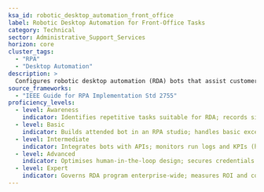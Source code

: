 ```yaml
---
ksa_id: robotic_desktop_automation_front_office
label: Robotic Desktop Automation for Front-Office Tasks
category: Technical
sector: Administrative_Support_Services
horizon: core
cluster_tags:
  - "RPA"
  - "Desktop Automation"
description: >
  Configures robotic desktop automation (RDA) bots that assist customer-service and clerical staff by auto-populating forms, copying data between apps, and launching workflows with minimal code.
source_frameworks:
  - "IEEE Guide for RPA Implementation Std 2755"
proficiency_levels:
  - level: Awareness
    indicator: Identifies repetitive tasks suitable for RDA; records simple click-path.
  - level: Basic
    indicator: Builds attended bot in an RPA studio; handles basic exceptions.
  - level: Intermediate
    indicator: Integrates bots with APIs; monitors run logs and KPIs (handle-time).
  - level: Advanced
    indicator: Optimises human-in-the-loop design; secures credentials via vault; scales bots across teams.
  - level: Expert
    indicator: Governs RDA program enterprise-wide; measures ROI and continuous-improvement backlog.
---
```

